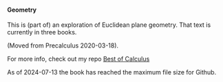 #### Geometry

This is (part of) an exploration of Euclidean plane geometry.  That text is currently in three books.

(Moved from Precalculus 2020-03-18).

For more info, check out my repo [Best of Calculus](https://github.com/telliott99/calculus)

As of 2024-07-13 the book has reached the maximum file size for Github.